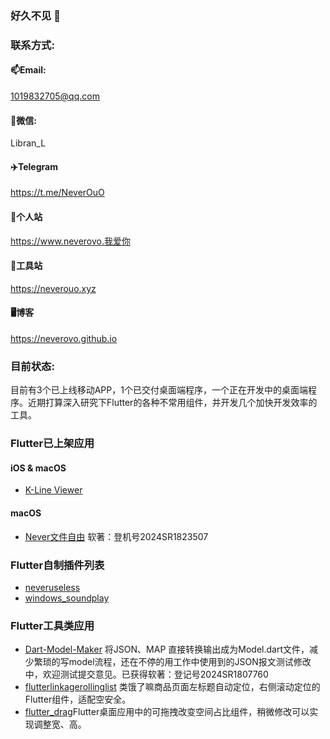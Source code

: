 ### 好久不见 👋

<!--
**NeverOvO/NeverOvO** is a ✨ _special_ ✨ repository because its `README.md` (this file) appears on your GitHub profile.

Here are some ideas to get you started:

- 🔭 I’m currently working on ...
- 🌱 I’m currently learning ...
- 👯 I’m looking to collaborate on ...
- 🤔 I’m looking for help with ...
- 💬 Ask me about ...
- 📫 How to reach me: ...
- 😄 Pronouns: ...
- ⚡ Fun fact: ...
-->

### 联系方式:
#### 📫Email:
1019832705@qq.com
#### 💬微信: 
Libran_L
#### ✈️Telegram
https://t.me/NeverOuO
#### 💯个人站
https://www.neverovo.我爱你
#### 💯工具站
https://neverouo.xyz
#### 🖥博客
https://neverovo.github.io


### 目前状态:

目前有3个已上线移动APP，1个已交付桌面端程序，一个正在开发中的桌面端程序。近期打算深入研究下Flutter的各种不常用组件，并开发几个加快开发效率的工具。

### Flutter已上架应用

#### iOS & macOS
- [K-Line Viewer](https://apps.apple.com/us/app/k-line-viewer/id1620748224)

#### macOS
- [Never文件自由](https://apps.apple.com/us/app/never文件自由/id1671954664)
软著：登机号2024SR1823507
### Flutter自制插件列表

 - [neveruseless](https://pub.flutter-io.cn/packages/neveruseless)
 - [windows_soundplay](https://pub.flutter-io.cn/packages/windows_soundplay)

### Flutter工具类应用

 - [Dart-Model-Maker](https://github.com/NeverOvO/Dart-Model-Maker) 将JSON、MAP 直接转换输出成为Model.dart文件，减少繁琐的写model流程，还在不停的用工作中使用到的JSON报文测试修改中，欢迎测试提交意见。已获得软著：登记号2024SR1807760
 - [flutterlinkagerollinglist](https://github.com/NeverOvO/flutterlinkagerollinglist) 类饿了嘛商品页面左标题自动定位，右侧滚动定位的Flutter组件，适配空安全。
 - [flutter_drag](https://github.com/NeverOvO/flutter_drag)Flutter桌面应用中的可拖拽改变空间占比组件，稍微修改可以实现调整宽、高。


